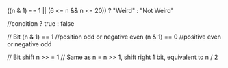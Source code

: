 ((n & 1) == 1 || (6 <= n && n <= 20)) ? "Weird" : "Not Weird"

//condition ? true : false

// Bit
(n & 1) == 1    //position odd or negative even
(n & 1) == 0    //positive even or negative odd

// Bit shift
n >> = 1        // Same as n = n >> 1, shift right 1 bit, equivalent to n / 2
